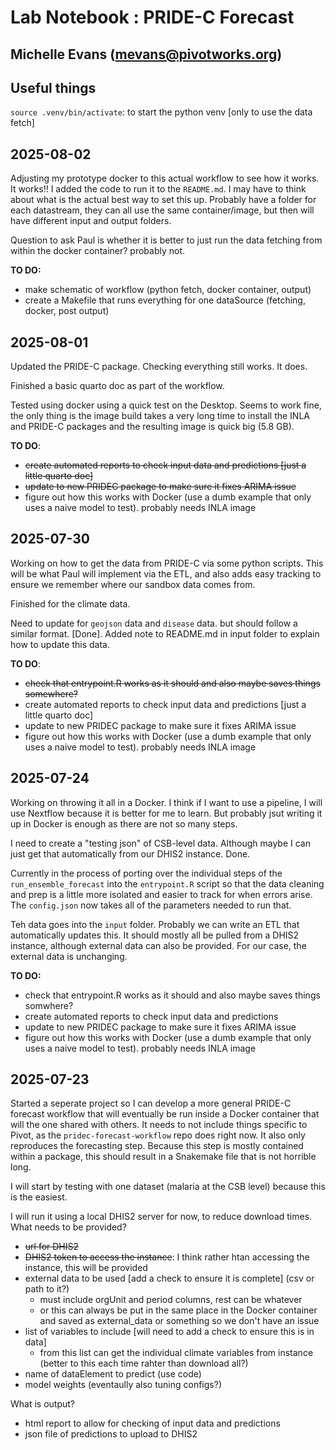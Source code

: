 # Lab Notebook : PRIDE-C Forecast
## Michelle Evans (mevans@pivotworks.org)

## Useful things

`source .venv/bin/activate`: to start the python venv [only to use the data fetch]

## 2025-08-02

Adjusting my prototype docker to this actual workflow to see how it works. It works!! I added the code to run it to the `README.md`. I may have to think about what is the actual best way to set this up. Probably have a folder for each datastream, they can all use the same container/image, but then will have different input and output folders.

Question to ask Paul is whether it is better to just run the data fetching from within the docker container? probably not.

**TO DO:**
- make schematic of workflow (python fetch, docker container, output)
- create a Makefile that runs everything for one dataSource (fetching, docker, post output)

## 2025-08-01

Updated the PRIDE-C package. Checking everything still works. It does.

Finished a basic quarto doc as part of the workflow.

Tested using docker using a quick test on the Desktop. Seems to work fine, the only thing is the image build takes a very long time to install the INLA and PRIDE-C packages and the resulting image is quick big (5.8 GB).


**TO DO**:
- ~~create automated reports to check input data and predictions [just a little quarto doc]~~
- ~~update to new PRIDEC package to make sure it fixes ARIMA issue~~ 
- figure out how this works with Docker (use a dumb example that only uses a naive model to test). probably needs INLA image

## 2025-07-30

Working on how to get the data from PRIDE-C via some python scripts. This will be what Paul will implement via the ETL, and also adds easy tracking to ensure we remember where our sandbox data comes from.

Finished for the climate data.

Need to update for `geojson` data and `disease` data. but should follow a similar format. [Done]. Added note to README.md in input folder to explain how to update this data.

**TO DO**:
- ~~check that entrypoint.R works as it should and also maybe saves things somewhere?~~
- create automated reports to check input data and predictions [just a little quarto doc]
- update to new PRIDEC package to make sure it fixes ARIMA issue
- figure out how this works with Docker (use a dumb example that only uses a naive model to test). probably needs INLA image

## 2025-07-24

Working on throwing it all in a Docker. I think if I want to use a pipeline, I will use Nextflow because it is better for me to learn. But probably jsut writing it up in Docker is enough as there are not so many steps.

I need to create a "testing json" of CSB-level data. Although maybe I can just get that automatically from our DHIS2 instance. Done.

Currently in the process of porting over the individual steps of the `run_ensemble_forecast` into the `entrypoint.R` script so that the data cleaning and prep is a little more isolated and easier to track for when errors arise. The `config.json` now takes all of the parameters needed to run that.

Teh data goes into the `input` folder. Probably we can write an ETL that automatically updates this. It should mostly all be pulled from a DHIS2 instance, although external data can also be provided. For our case, the external data is unchanging.

**TO DO:**
- check that entrypoint.R works as it should and also maybe saves things somwhere?
- create automated reports to check input data and predictions
- update to new PRIDEC package to make sure it fixes ARIMA issue
- figure out how this works with Docker (use a dumb example that only uses a naive model to test). probably needs INLA image


## 2025-07-23

Started a seperate project so I can develop a more general PRIDE-C forecast workflow that will eventually be run inside a Docker container that will the one shared with others. It needs to not include things specific to Pivot, as the `pridec-forecast-workflow` repo does right now. It also only reproduces the forecasting step. Because this step is mostly contained within a package, this should result in a Snakemake file that is not horrible long.

I will start by testing with one dataset (malaria at the CSB level) because this is the easiest.

I will run it using a local DHIS2 server for now, to reduce download times.  What needs to be provided?

- ~~url for DHIS2~~
- ~~DHIS2 token to access the instance~~: I think rather htan accessing the instance, this will be provided 
- external data to be used [add a check to ensure it is complete] (csv or path to it?)
    - must include orgUnit and period columns, rest can be whatever
    - or this can always be put in the same place in the Docker container and saved as external_data or something so we don't have an issue
- list of variables to include [will need to add a check to ensure this is in data]
    - from this list can get the individual climate variables from instance (better to this each time rahter than download all?)
- name of dataElement to predict (use code)
- model weights (eventaully also tuning configs?)

What is output?
- html report to allow for checking of input data and predictions
- json file of predictions to upload to DHIS2